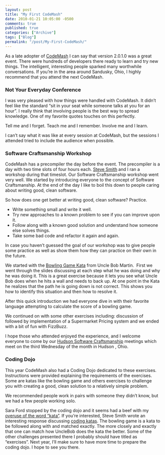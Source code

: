 ```yaml
---
layout: post
title: "My First CodeMash"
date: 2010-01-21 10:05:00 -0500
comments: true
published: true
categories: ["Archive"]
tags: ["Blog"]
permalink: "/post/My-First-CodeMash/"
---
```

<!-- more -->



<p>As a late adopter of <a href="http://codemash.org/" target="_blank">CodeMash</a> I can say that version 2.0.1.0 was a great event. There were hundreds of developers there ready to learn and try new things. The intelligent, interesting people sparked many worthwhile conversations. If you&rsquo;re in the area around Sandusky, Ohio, I highly recommend that you attend the next CodeMash.</p>
<h3>Not Your Everyday Conference</h3>
<p>I was very pleased with how things were handled with CodeMash. It didn&rsquo;t feel like the standard &ldquo;sit in your seat while someone talks at you for an hour&rdquo;. I really think that involving people is the best way to spread knowledge. One of my favorite quotes touches on this perfectly.</p>
<p>Tell me and I forget. Teach me and I remember. Involve me and I learn.</p>
<p>I can&rsquo;t say what it was like at every session at CodeMash, but the sessions I attended tried to include the audience when possible.</p>
<h3>Software Craftsmanship Workshop</h3>
<p>CodeMash has a precompiler the day before the event. The precompiler is a day with two time slots of four hours each. <a href="http://stevesmithblog.com/" target="_blank">Steve Smith</a> and I ran a workshop during that timeslot. Our Software Craftsmanship workshop went very well. We started by introducing everyone to the concept of Software Craftsmanship. At the end of the day I like to boil this down to people caring about writing good, clean software.</p>
<p>So how does one get better at writing good, clean software? Practice.</p>
<ul>
<li>Write something small and write it well. </li>
<li>Try new approaches to a known problem to see if you can improve upon it.</li>
<li>Follow along with a known good solution and understand how someone else solves things.</li>
<li>Take some bad code and refactor it again and again.</li>
</ul>
<p>In case you haven&rsquo;t guessed the goal of our workshop was to give people some practice as well as show them how they can practice on their own in the future.</p>
<p>We started with the <a href="http://www.butunclebob.com/ArticleS.UncleBob.TheBowlingGameKata" target="_blank">Bowling Game Kata</a> from Uncle Bob Martin.&nbsp; First we went through the slides discussing at each step what he was doing and why he was doing it. This is a great exercise because it lets you see what Uncle Bob does when he hits a wall and needs to back up. At one point in the Kata he realizes that the path he is going down is not correct. This shows you how to identify this situation and then how to resolve it.</p>
<p>After this quick introduction we had everyone dive in with their favorite language attempting to calculate the score of a bowling game.</p>
<p>We continued on with some other exercises including: discussion of followed by implementation of a Supermarket Pricing system and we ended with a bit of fun with FizzBuzz.</p>
<p>I hope those who attended enjoyed the experience, and I welcome everyone to come by our <a href="http://hudsonsc.com/" target="_blank">Hudson Software Craftsmanship</a> meetings which meet on the third Wednesday of the month in Hudson , Ohio.</p>
<h3>Coding Dojo</h3>
<p>This year CodeMash also had a Coding Dojo dedicated to these exercises. Instructions were provided explaining the requirements of the exercises. Some are katas like the bowling game and others exercises to challenge you with creating a good, clean solution to a relatively simple problem.</p>
<p>We recommended people work in pairs with someone they didn&rsquo;t know, but we had a few people working solo.</p>
<p>Sara Ford stopped by the coding dojo and it seems had a beef with my <a href="http://blogs.msdn.com/saraford/archive/2010/01/17/coding-is-not-kata.aspx" target="_blank">overuse of the word &ldquo;kata&rdquo;</a>. If you&rsquo;re interested, Steve Smith wrote an interesting response discussing <a href="http://stevesmithblog.com/blog/coding-katas/" target="_blank">coding katas</a>. The bowling game is a kata to be followed along with and matched exactly. The more closely and exactly that one can match how UncleBob does the kata the better. Some of the other challenges presented there I probably should have titled as &ldquo;exercises&rdquo;. Next year, I&rsquo;ll make sure to have more time to prepare the coding dojo. I hope to see you there.</p>
